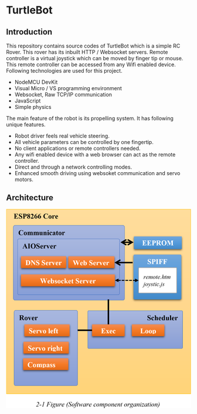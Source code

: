 # TurtleBot

## Introduction

This repository contains source codes of TurtleBot which is a simple RC Rover. This rover has its inbuilt HTTP / Websocket servers. Remote controller is a virtual joystick which can be moved by finger tip or mouse. This remote controller can be accessed from any Wifi enabled device.  Following technologies are used for this project.

* NodeMCU DevKit
* Visual Micro / VS programming environment
* Websocket, Raw TCP/IP communication
* JavaScript
* Simple physics

The main feature of the robot is its propelling system. It has following unique features.

* Robot driver feels real vehicle steering. 
* All vehicle parameters can be controlled by one fingertip. 
* No client applications or remote controllers needed. 
* Any wifi enabled device with a web browser can act as the remote controller. 
* Direct and through a network controlling modes. 
* Enhanced smooth driving using websoket communication and servo motors.

## Architecture

   ![architecture](https://github.com/lahiiru/turtleBot/raw/master/resources/architecture.png)
